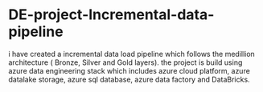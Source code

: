 # DE-project-Incremental-data-pipeline
i have created a incremental data load pipeline which follows the medillion architecture ( Bronze, Silver and Gold layers).
the project is build using azure data engineering stack which includes azure cloud platform, azure datalake storage, azure sql database, azure data factory and DataBricks.
